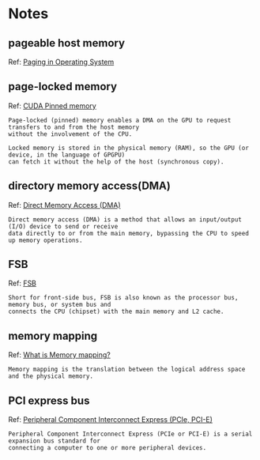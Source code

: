 # Notes

## pageable host memory
Ref: [Paging in Operating System](https://www.geeksforgeeks.org/paging-in-operating-system/)

## page-locked memory
Ref: [CUDA Pinned memory](http://www.orangeowlsolutions.com/archives/443)
```
Page-locked (pinned) memory enables a DMA on the GPU to request transfers to and from the host memory 
without the involvement of the CPU. 

Locked memory is stored in the physical memory (RAM), so the GPU (or device, in the language of GPGPU)
can fetch it without the help of the host (synchronous copy).
```

## directory memory access(DMA)
Ref: [Direct Memory Access (DMA)](https://www.techopedia.com/definition/2767/direct-memory-access-dma)

```
Direct memory access (DMA) is a method that allows an input/output (I/O) device to send or receive 
data directly to or from the main memory, bypassing the CPU to speed up memory operations.
```

## FSB
Ref: [FSB](https://www.computerhope.com/jargon/f/fsb.htm)

```
Short for front-side bus, FSB is also known as the processor bus, memory bus, or system bus and 
connects the CPU (chipset) with the main memory and L2 cache.
```

## memory mapping
Ref: [What is Memory mapping?](http://ecomputernotes.com/fundamental/input-output-and-memory/memory-mapping)

```
Memory mapping is the translation between the logical address space and the physical memory.
```

## PCI express bus
Ref: [Peripheral Component Interconnect Express (PCIe, PCI-E)](https://searchdatacenter.techtarget.com/definition/PCI-Express)

```
Peripheral Component Interconnect Express (PCIe or PCI-E) is a serial expansion bus standard for 
connecting a computer to one or more peripheral devices.
```
